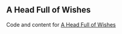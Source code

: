 ## A Head Full of Wishes

Code and content for [A Head Full of Wishes](https://www.fullofwishes.co.uk)

